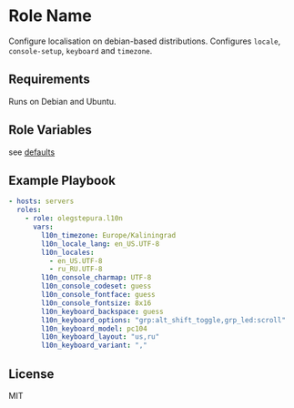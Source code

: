 Role Name
=========

Configure localisation on debian-based distributions. Configures `locale`, `console-setup`, `keyboard` and `timezone`.

Requirements
------------

Runs on Debian and Ubuntu.

Role Variables
--------------

see [defaults](./defaults/main.yml)

Example Playbook
----------------

```yaml
- hosts: servers
  roles:
    - role: olegstepura.l10n
      vars:
        l10n_timezone: Europe/Kaliningrad
        l10n_locale_lang: en_US.UTF-8
        l10n_locales:
          - en_US.UTF-8
          - ru_RU.UTF-8
        l10n_console_charmap: UTF-8
        l10n_console_codeset: guess
        l10n_console_fontface: guess
        l10n_console_fontsize: 8x16
        l10n_keyboard_backspace: guess
        l10n_keyboard_options: "grp:alt_shift_toggle,grp_led:scroll"
        l10n_keyboard_model: pc104
        l10n_keyboard_layout: "us,ru"
        l10n_keyboard_variant: ","
```

License
-------

MIT
